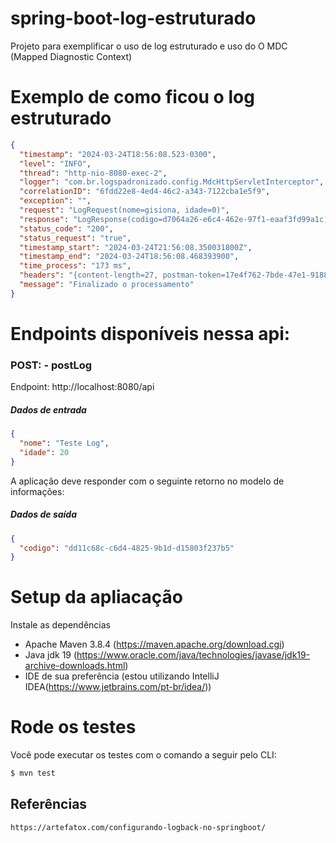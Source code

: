 # spring-boot-log-estruturado
Projeto para exemplificar o uso de log estruturado e uso do O MDC (Mapped Diagnostic Context)

# Exemplo de como ficou o log estruturado
```json
{
  "timestamp": "2024-03-24T18:56:08.523-0300",
  "level": "INFO",
  "thread": "http-nio-8080-exec-2",
  "logger": "com.br.logspadronizado.config.MdcHttpServletInterceptor",
  "correlationID": "6fdd22e8-4ed4-46c2-a343-7122cba1e5f9",
  "exception": "",
  "request": "LogRequest(nome=gisiona, idade=0)",
  "response": "LogResponse(codigo=d7064a26-e6c4-462e-97f1-eaaf3fd99a1c)",
  "status_code": "200",
  "status_request": "true",
  "timestamp_start": "2024-03-24T21:56:08.350031800Z",
  "timestamp_end": "2024-03-24T18:56:08.468393900",
  "time_process": "173 ms",
  "headers": "{content-length=27, postman-token=17e4f762-7bde-47e1-9188-136b713743bb, host=localhost:8080, content-type=application/json, connection=keep-alive, cache-control=no-cache, accept-encoding=gzip, deflate, br, user-agent=PostmanRuntime/7.37.0, accept=*/*}",
  "message": "Finalizado o processamento"
}
```

# Endpoints disponíveis nessa api:

### POST: - postLog
Endpoint: http://localhost:8080/api

##### Dados de entrada
```json
{
  "nome": "Teste Log",
  "idade": 20
}
```

A aplicação deve responder com o seguinte retorno no modelo de informações:

##### Dados de saída
```json
{
  "codigo": "dd11c68c-c6d4-4825-9b1d-d15803f237b5"
}
```

# Setup da apliacação
Instale as dependências
- Apache Maven 3.8.4 (https://maven.apache.org/download.cgi)
- Java jdk 19 (https://www.oracle.com/java/technologies/javase/jdk19-archive-downloads.html)
- IDE de sua preferência (estou utilizando IntelliJ IDEA(https://www.jetbrains.com/pt-br/idea/))

# Rode os testes
Você pode executar os testes com o comando a seguir pelo CLI:

```bash
$ mvn test
```

## Referências
    https://artefatox.com/configurando-logback-no-springboot/